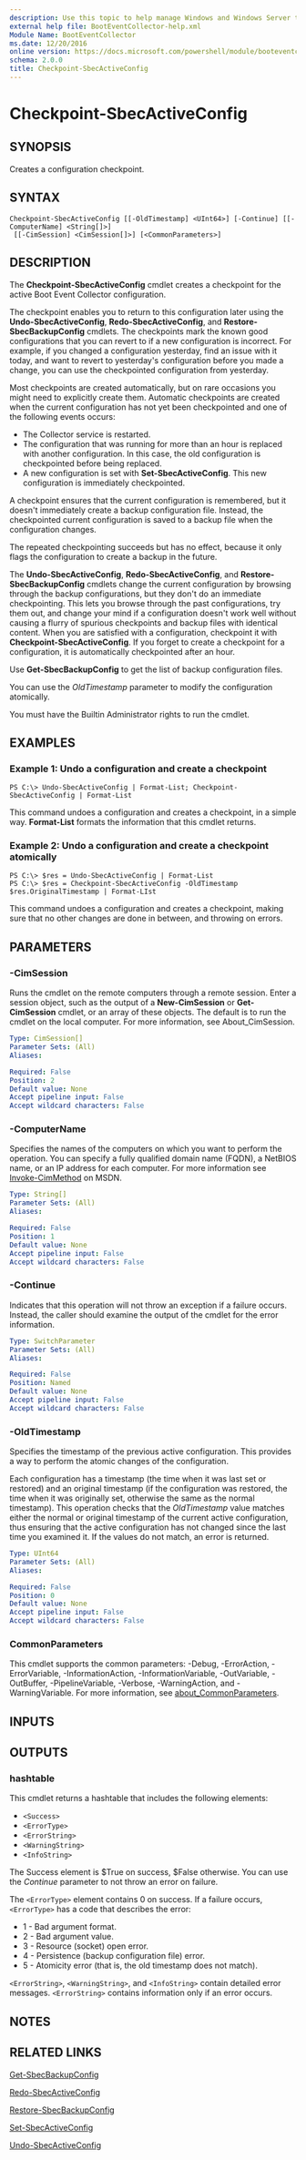 ```yaml
---
description: Use this topic to help manage Windows and Windows Server technologies with Windows PowerShell.
external help file: BootEventCollector-help.xml
Module Name: BootEventCollector
ms.date: 12/20/2016
online version: https://docs.microsoft.com/powershell/module/booteventcollector/checkpoint-sbecactiveconfig?view=windowsserver2019-ps&wt.mc_id=ps-gethelp
schema: 2.0.0
title: Checkpoint-SbecActiveConfig
---
```


# Checkpoint-SbecActiveConfig

## SYNOPSIS
Creates a configuration checkpoint.

## SYNTAX

```
Checkpoint-SbecActiveConfig [[-OldTimestamp] <UInt64>] [-Continue] [[-ComputerName] <String[]>]
 [[-CimSession] <CimSession[]>] [<CommonParameters>]
```

## DESCRIPTION
The **Checkpoint-SbecActiveConfig** cmdlet creates a checkpoint for the active Boot Event Collector configuration.

The checkpoint enables you to return to this configuration later using the **Undo-SbecActiveConfig**, **Redo-SbecActiveConfig**, and **Restore-SbecBackupConfig** cmdlets.
The checkpoints mark the known good configurations that you can revert to if a new configuration is incorrect.
For example, if you changed a configuration yesterday, find an issue with it today, and want to revert to yesterday's configuration before you made a change, you can use the checkpointed configuration from yesterday.

Most checkpoints are created automatically, but on rare occasions you might need to explicitly create them.
Automatic checkpoints are created when the current configuration has not yet been checkpointed and one of the following events occurs: 

- The Collector service is restarted. 
- The configuration that was running for more than an hour is replaced with another configuration.
In this case, the old configuration is checkpointed before being replaced. 
- A new configuration is set with **Set-SbecActiveConfig**.
This new configuration is immediately checkpointed.

A checkpoint ensures that the current configuration is remembered, but it doesn't immediately create a backup configuration file.
Instead, the checkpointed current configuration is saved to a backup file when the configuration changes.

The repeated checkpointing succeeds but has no effect, because it only flags the configuration to create a backup in the future.

The **Undo-SbecActiveConfig**, **Redo-SbecActiveConfig**, and **Restore-SbecBackupConfig** cmdlets change the current configuration by browsing through the backup configurations, but they don't do an immediate checkpointing.
This lets you browse through the past configurations, try them out, and change your mind if a configuration doesn't work well without causing a flurry of spurious checkpoints and backup files with identical content.
When you are satisfied with a configuration, checkpoint it with **Checkpoint-SbecActiveConfig**.
If you forget to create a checkpoint for a configuration, it is automatically checkpointed after an hour.

Use **Get-SbecBackupConfig** to get the list of backup configuration files.

You can use the *OldTimestamp* parameter to modify the configuration atomically.

You must have the Builtin Administrator rights to run the cmdlet.

## EXAMPLES

### Example 1: Undo a configuration and create a checkpoint
```
PS C:\> Undo-SbecActiveConfig | Format-List; Checkpoint-SbecActiveConfig | Format-List
```

This command undoes a configuration and creates a checkpoint, in a simple way.
**Format-List** formats the information that this cmdlet returns.

### Example 2: Undo a configuration and create a checkpoint atomically
```
PS C:\> $res = Undo-SbecActiveConfig | Format-List 
PS C:\> $res = Checkpoint-SbecActiveConfig -OldTimestamp $res.OriginalTimestamp | Format-LIst
```

This command undoes a configuration and creates a checkpoint, making sure that no other changes are done in between, and throwing on errors.

## PARAMETERS

### -CimSession
Runs the cmdlet on the remote computers through a remote session.
Enter a session object, such as the output of a **New-CimSession** or **Get-CimSession** cmdlet, or an array of these objects.
The default is to run the cmdlet on the local computer.
For more information, see About_CimSession.

```yaml
Type: CimSession[]
Parameter Sets: (All)
Aliases: 

Required: False
Position: 2
Default value: None
Accept pipeline input: False
Accept wildcard characters: False
```

### -ComputerName
Specifies the names of the computers on which you want to perform the operation.
You can specify a fully qualified domain name (FQDN), a NetBIOS name, or an IP address for each computer.
For more information see [Invoke-CimMethod](https://go.microsoft.com/fwlink/?LinkId=808801) on MSDN.

```yaml
Type: String[]
Parameter Sets: (All)
Aliases: 

Required: False
Position: 1
Default value: None
Accept pipeline input: False
Accept wildcard characters: False
```

### -Continue
Indicates that this operation will not throw an exception if a failure occurs.
Instead, the caller should examine the output of the cmdlet for the error information.

```yaml
Type: SwitchParameter
Parameter Sets: (All)
Aliases: 

Required: False
Position: Named
Default value: None
Accept pipeline input: False
Accept wildcard characters: False
```

### -OldTimestamp
Specifies the timestamp of the previous active configuration.
This provides a way to perform the atomic changes of the configuration.

Each configuration has a timestamp (the time when it was last set or restored) and an original timestamp (if the configuration was restored, the time when it was originally set, otherwise the same as the normal timestamp).
This operation checks that the *OldTimestamp* value matches either the normal or original timestamp of the current active configuration, thus ensuring that the active configuration has not changed since the last time you examined it.
If the values do not match, an error is returned.

```yaml
Type: UInt64
Parameter Sets: (All)
Aliases: 

Required: False
Position: 0
Default value: None
Accept pipeline input: False
Accept wildcard characters: False
```

### CommonParameters
This cmdlet supports the common parameters: -Debug, -ErrorAction, -ErrorVariable, -InformationAction, -InformationVariable, -OutVariable, -OutBuffer, -PipelineVariable, -Verbose, -WarningAction, and -WarningVariable. For more information, see [about_CommonParameters](https://go.microsoft.com/fwlink/?LinkID=113216).

## INPUTS

## OUTPUTS

### hashtable
This cmdlet returns a hashtable that includes the following elements: 

- `<Success>`
- `<ErrorType>`
- `<ErrorString>`
- `<WarningString>`
- `<InfoString>`

The Success element is $True on success, $False otherwise.
You can use the *Continue* parameter to not throw an error on failure.

The `<ErrorType>` element contains 0 on success.
If a failure occurs, `<ErrorType>` has a code that describes the error: 

- 1 - Bad argument format.
- 2 - Bad argument value. 
- 3 - Resource (socket) open error.
- 4 - Persistence (backup configuration file) error. 
- 5 - Atomicity error (that is, the old timestamp does not match).

`<ErrorString>`, `<WarningString>`, and `<InfoString>` contain detailed error messages.
`<ErrorString>` contains information only if an error occurs.

## NOTES

## RELATED LINKS

[Get-SbecBackupConfig](./Get-SbecBackupConfig.md)

[Redo-SbecActiveConfig](./Redo-SbecActiveConfig.md)

[Restore-SbecBackupConfig](./Restore-SbecBackupConfig.md)

[Set-SbecActiveConfig](./Set-SbecActiveConfig.md)

[Undo-SbecActiveConfig](./Undo-SbecActiveConfig.md)

